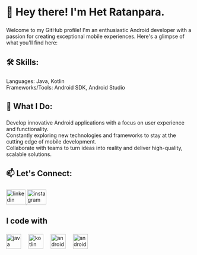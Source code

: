 <h1 align="left">👋 Hey there! I'm Het Ratanpara.</h1>

###

<p align="left">Welcome to my GitHub profile! I'm an enthusiastic Android developer with a passion for creating exceptional mobile experiences. Here's a glimpse of what you'll find here:</p>

###

<h2 align="left">🛠️ Skills:</h2>

###

<p align="left">Languages: Java, Kotlin<br>Frameworks/Tools: Android SDK, Android Studio</p>

###

<h2 align="left">🚀 What I Do:</h2>

###

<p align="left">Develop innovative Android applications with a focus on user experience and functionality.<br>Constantly exploring new technologies and frameworks to stay at the cutting edge of mobile development.<br>Collaborate with teams to turn ideas into reality and deliver high-quality, scalable solutions.</p>

###

<h2 align="left">📫 Let's Connect:</h2>

###

<div align="left">
  <a href="www.linkedin.com/in/hetratanpara" target="_blank">
    <img src="https://raw.githubusercontent.com/maurodesouza/profile-readme-generator/master/src/assets/icons/social/linkedin/default.svg" width="52" height="40" alt="linkedin logo"  />
  </a>
  <a href="\https://www.instagram.com/het_ratanpara_28/" target="_blank">
    <img src="https://raw.githubusercontent.com/maurodesouza/profile-readme-generator/master/src/assets/icons/social/instagram/default.svg" width="52" height="40" alt="instagram logo"  />
  </a>
</div>

###

<h2 align="left">I code with</h2>

###

<div align="left">
  <img src="https://cdn.jsdelivr.net/gh/devicons/devicon/icons/java/java-original.svg" height="40" alt="java logo"  />
  <img width="12" />
  <img src="https://cdn.jsdelivr.net/gh/devicons/devicon/icons/kotlin/kotlin-original.svg" height="40" alt="kotlin logo"  />
  <img width="12" />
  <img src="https://cdn.jsdelivr.net/gh/devicons/devicon/icons/android/android-original.svg" height="40" alt="android logo"  />
  <img width="12" />
  <img src="https://cdn.jsdelivr.net/gh/devicons/devicon/icons/androidstudio/androidstudio-original.svg" height="40" alt="androidstudio logo"  />
</div>

###
